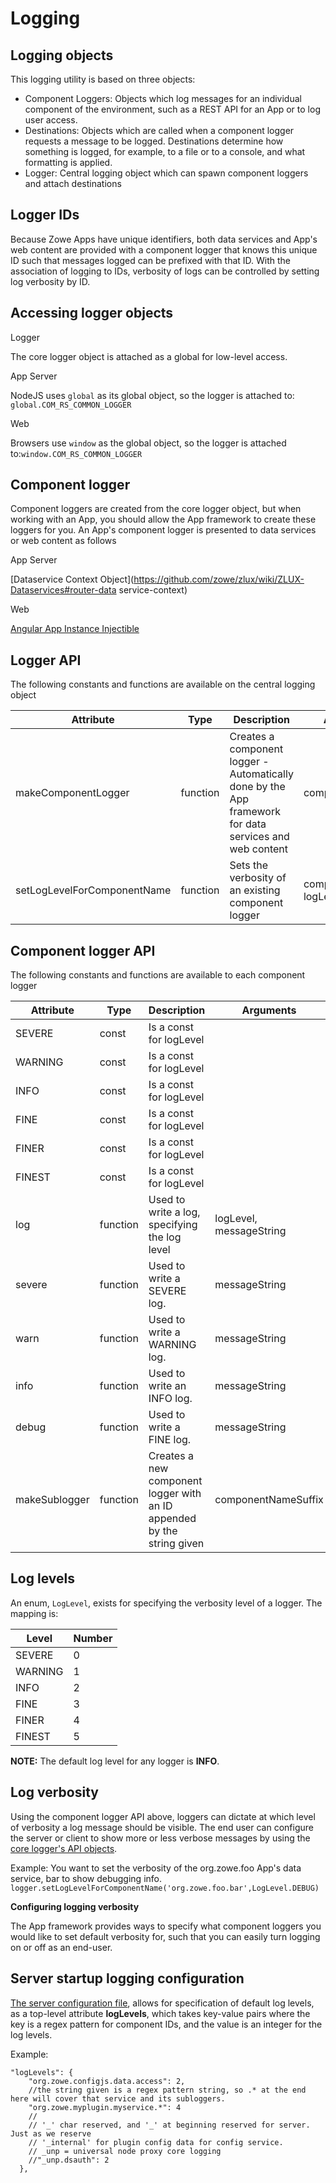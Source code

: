 # Logging

## Logging objects

This logging utility is based on three objects:

- Component Loggers: Objects which log messages for an individual component of the environment, such as a REST API for an App or to log user access.
- Destinations: Objects which are called when a component logger requests a message to be logged. Destinations determine how something is logged, for example, to a file or to a console, and what formatting is applied.
- Logger: Central logging object which can spawn component loggers and attach destinations

## Logger IDs

Because Zowe Apps have unique identifiers, both data services and App's web content are provided with a component logger that knows this unique ID such that messages logged can be prefixed with that ID. With the association of logging to IDs, verbosity of logs can be controlled by setting log verbosity by ID.

## Accessing logger objects

Logger

The core logger object is attached as a global for low-level access.

App Server

NodeJS uses `global` as its global object, so the logger is attached to: `global.COM_RS_COMMON_LOGGER`

Web

Browsers use `window` as the global object, so the logger is attached to:`window.COM_RS_COMMON_LOGGER`

## Component logger

Component loggers are created from the core logger object, but when working with an App, you should allow the App framework to create these loggers for you. An App's component logger is presented to data services or web content as follows

App Server

[Dataservice Context Object](https://github.com/zowe/zlux/wiki/ZLUX-Dataservices#router-data service-context)

Web

[Angular App Instance Injectible](https://github.com/zowe/zlux/wiki/Virtual-Desktop-&-Window-Management#logger)

## Logger API

The following constants and functions are available on the central logging object

| Attribute                   | Type     | Description                                                  | Arguments                   |
| --------------------------- | -------- | ------------------------------------------------------------ | --------------------------- |
| makeComponentLogger         | function | Creates a component logger - Automatically done by the App framework for data services and web content | componentIDString           |
| setLogLevelForComponentName | function | Sets the verbosity of an existing component logger           | componentIDString, logLevel |

## Component logger API

The following constants and functions are available to each component logger

| Attribute     | Type     | Description                                                  | Arguments               |
| ------------- | -------- | ------------------------------------------------------------ | ----------------------- |
| SEVERE        | const    | Is a const for logLevel                                      |                         |
| WARNING       | const    | Is a const for logLevel                                      |                         |
| INFO          | const    | Is a const for logLevel                                      |                         |
| FINE          | const    | Is a const for logLevel                                      |                         |
| FINER         | const    | Is a const for logLevel                                      |                         |
| FINEST        | const    | Is a const for logLevel                                      |                         |
| log           | function | Used to write a log, specifying the log level                | logLevel, messageString |
| severe        | function | Used to write a SEVERE log.                                  | messageString           |
| warn          | function | Used to write a WARNING log.                                 | messageString           |
| info          | function | Used to write an INFO log.                                   | messageString           |
| debug         | function | Used to write a FINE log.                                    | messageString           |
| makeSublogger | function | Creates a new component logger with an ID appended by the string given | componentNameSuffix     |

## Log levels

An enum, `LogLevel`, exists for specifying the verbosity level of a logger. The mapping is:

| Level   | Number |
| ------- | ------ |
| SEVERE  | 0      |
| WARNING | 1      |
| INFO    | 2      |
| FINE    | 3      |
| FINER   | 4      |
| FINEST  | 5      |

**NOTE:** The default log level for any logger is **INFO**.

## Log verbosity

Using the component logger API above, loggers can dictate at which level of verbosity a log message should be visible. The end user can configure the server or client to show more or less verbose messages by using the [core logger's API objects](https://github.com/zowe/zlux/wiki/Logging#logger-api).

Example: You want to set the verbosity of the org.zowe.foo App's data service, bar to show debugging info. `logger.setLogLevelForComponentName('org.zowe.foo.bar',LogLevel.DEBUG)`

**Configuring logging verbosity**

The App framework provides ways to specify what component loggers you would like to set default verbosity for, such that you can easily turn logging on or off as an end-user.

## Server startup logging configuration

[The server configuration file](https://github.com/zowe/zlux/wiki/Configuration-for-zLUX-App-Server-&-ZSS), allows for specification of default log levels, as a top-level attribute **logLevels**, which takes key-value pairs where the key is a regex pattern for component IDs, and the value is an integer for the log levels.

Example:

```
"logLevels": {
    "org.zowe.configjs.data.access": 2,
    //the string given is a regex pattern string, so .* at the end here will cover that service and its subloggers.
    "org.zowe.myplugin.myservice.*": 4
    //
    // '_' char reserved, and '_' at beginning reserved for server. Just as we reserve
    // '_internal' for plugin config data for config service.
    // _unp = universal node proxy core logging
    //"_unp.dsauth": 2
  },
```

